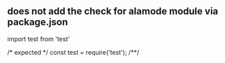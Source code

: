 ## does not add the check for alamode module via package.json
import test from 'test'

/* expected */
const test = require('test');
/**/